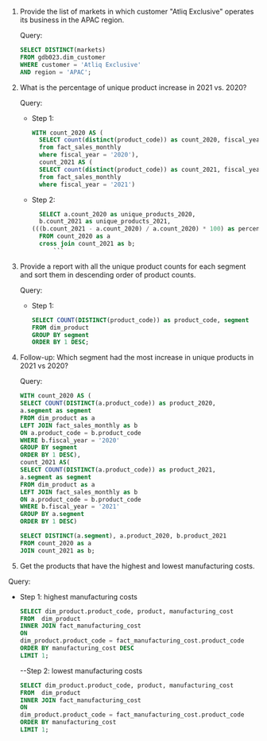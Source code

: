 1. Provide the list of markets in which customer "Atliq Exclusive" operates its business in the APAC region.

    Query:

    ```sql
    SELECT DISTINCT(markets)
    FROM gdb023.dim_customer
    WHERE customer = 'Atliq Exclusive'
    AND region = 'APAC';
    ```

2. What is the percentage of unique product increase in 2021 vs. 2020?

    Query:

    - Step 1:

        ```sql
        WITH count_2020 AS (
          SELECT count(distinct(product_code)) as count_2020, fiscal_year
          from fact_sales_monthly
          where fiscal_year = '2020'),
          count_2021 AS (
          SELECT count(distinct(product_code)) as count_2021, fiscal_year
          from fact_sales_monthly
          where fiscal_year = '2021')
        ```

    - Step 2:

        ```sql
          SELECT a.count_2020 as unique_products_2020,
          b.count_2021 as unique_products_2021,
        (((b.count_2021 - a.count_2020) / a.count_2020) * 100) as percentage_chg
          FROM count_2020 as a
          cross join count_2021 as b;
              ```

3. Provide a report with all the unique product counts for each segment and sort them in descending order of product counts.

    Query:

    - Step 1:

        ```sql
        SELECT COUNT(DISTINCT(product_code)) as product_code, segment
        FROM dim_product 
        GROUP BY segment
        ORDER BY 1 DESC;
        ```

4. Follow-up: Which segment had the most increase in unique products in 2021 vs 2020?

    Query:

    ```sql
    WITH count_2020 AS (
    SELECT COUNT(DISTINCT(a.product_code)) as product_2020,
    a.segment as segment
    FROM dim_product as a
    LEFT JOIN fact_sales_monthly as b
    ON a.product_code = b.product_code
    WHERE b.fiscal_year = '2020'
    GROUP BY segment
    ORDER BY 1 DESC),
    count_2021 AS(
    SELECT COUNT(DISTINCT(a.product_code)) as product_2021,
    a.segment as segment
    FROM dim_product as a
    LEFT JOIN fact_sales_monthly as b
    ON a.product_code = b.product_code
    WHERE b.fiscal_year = '2021'
    GROUP BY a.segment
    ORDER BY 1 DESC)

    SELECT DISTINCT(a.segment), a.product_2020, b.product_2021
    FROM count_2020 as a
    JOIN count_2021 as b;
    ```

5. Get the products that have the highest and lowest manufacturing costs.

Query:

- Step 1: highest manufacturing costs

    ```sql
    SELECT dim_product.product_code, product, manufacturing_cost
    FROM  dim_product
    INNER JOIN fact_manufacturing_cost
    ON 
    dim_product.product_code = fact_manufacturing_cost.product_code
    ORDER BY manufacturing_cost DESC
    LIMIT 1;
    ```

    --Step 2: lowest manufacturing costs

    ```sql
    SELECT dim_product.product_code, product, manufacturing_cost
    FROM  dim_product
    INNER JOIN fact_manufacturing_cost
    ON 
    dim_product.product_code = fact_manufacturing_cost.product_code
    ORDER BY manufacturing_cost
    LIMIT 1;
    ```
